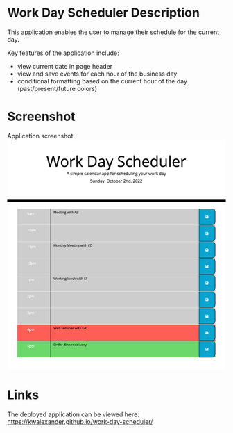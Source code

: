 # Work Day Scheduler Description
This application enables the user to manage their schedule for the current day.

Key features of the application include:
* view current date in page header
* view and save events for each hour of the business day
* conditional formatting based on the current hour of the day (past/present/future colors)

# Screenshot
Application screenshot ![here](assets/images/workday_screenshot.png?raw=true "here")


# Links
The deployed application can be viewed here: https://kwalexander.github.io/work-day-scheduler/ 
